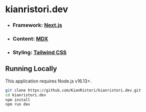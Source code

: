 # kianristori.dev
- ### Framework: [Next.js](https://nextjs.org)
- ### Content: [MDX](https://mdxjs.com)
- ### Styling: [Tailwind CSS](https://tailwindcss.com)

## Running Locally

This application requires Node.js v16.13+.

```bash
git clone https://github.com/KianRistori/kianristori.dev.git
cd kianristori.dev
npm install
npm run dev
```
 
